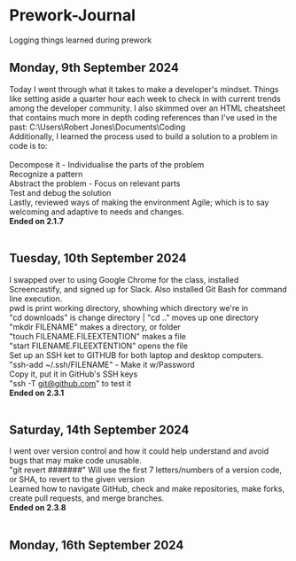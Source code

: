 # Prework-Journal
Logging things learned during prework

## Monday, 9th September 2024
Today I went through what it takes to make a developer's mindset. Things like setting aside a quarter hour each week to check in with current trends among the developer community. I also skimmed over an HTML cheatsheet that contains much more in depth coding references than I've used in the past: C:\Users\Robert Jones\Documents\Coding<br>
Additionally, I learned the process used to build a solution to a problem in code is to:<br><br> 
Decompose it - Individualise the parts of the problem<br>
Recognize a pattern<br>
Abstract the problem - Focus on relevant parts<br>
Test and debug the solution<br>
Lastly, reviewed ways of making the environment Agile; which is to say welcoming and adaptive to needs and changes.<br>
**Ended on 2.1.7**<br><br>
## Tuesday, 10th September 2024
I swapped over to using Google Chrome for the class, installed Screencastify, and signed up for Slack. Also installed Git Bash for command line execution.<br>
pwd is print working directory, showhing which directory we're in<br>
"cd downloads" is change directory | "cd .." moves up one directory<br>
"mkdir FILENAME" makes a directory, or folder<br>
"touch FILENAME.FILEEXTENTION" makes a file<br>
"start FILENAME.FILEEXTENTION" opens the file<br>
Set up an SSH ket to GITHUB for both laptop and desktop computers.<br>
"ssh-add ~/.ssh/FILENAME" - Make it w/Password<br>
Copy it, put it in GitHub's SSH keys<br>
"ssh -T git@github.com" to test it<br>
**Ended on 2.3.1**<br><br>
## Saturday, 14th September 2024
I went over version control and how it could help understand and avoid bugs that may make code unusable.<br>
"git revert #######" Will use the first 7 letters/numbers of a version code, or SHA, to revert to the given version<br>
Learned how to navigate GitHub, check and make repositories, make forks, create pull requests, and merge branches.<br>
**Ended on 2.3.8**<br><br>
## Monday, 16th September 2024
